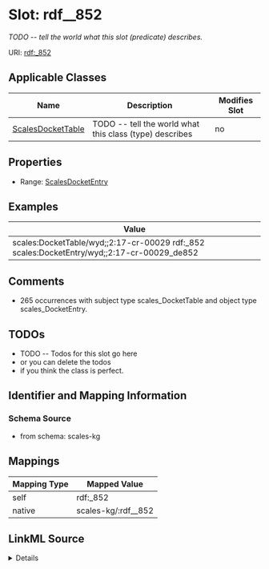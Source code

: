 

# Slot: rdf__852


_TODO -- tell the world what this slot (predicate) describes._





URI: [rdf:_852](http://www.w3.org/1999/02/22-rdf-syntax-ns#_852)



<!-- no inheritance hierarchy -->





## Applicable Classes

| Name | Description | Modifies Slot |
| --- | --- | --- |
| [ScalesDocketTable](../classes/ScalesDocketTable.md) | TODO -- tell the world what this class (type) describes |  no  |







## Properties

* Range: [ScalesDocketEntry](../classes/ScalesDocketEntry.md)






## Examples

| Value |
| --- |
| scales:DocketTable/wyd;;2:17-cr-00029 rdf:_852 scales:DocketEntry/wyd;;2:17-cr-00029_de852 |

## Comments

* 265 occurrences with subject type scales_DocketTable and object type scales_DocketEntry.

## TODOs

* TODO -- Todos for this slot go here
* or you can delete the todos
* if you think the class is perfect.

## Identifier and Mapping Information







### Schema Source


* from schema: scales-kg




## Mappings

| Mapping Type | Mapped Value |
| ---  | ---  |
| self | rdf:_852 |
| native | scales-kg/:rdf__852 |




## LinkML Source

<details>
```yaml
name: rdf__852
description: TODO -- tell the world what this slot (predicate) describes.
todos:
- TODO -- Todos for this slot go here
- or you can delete the todos
- if you think the class is perfect.
comments:
- 265 occurrences with subject type scales_DocketTable and object type scales_DocketEntry.
examples:
- value: scales:DocketTable/wyd;;2:17-cr-00029 rdf:_852 scales:DocketEntry/wyd;;2:17-cr-00029_de852
from_schema: scales-kg
rank: 1000
slot_uri: rdf:_852
alias: rdf__852
domain_of:
- scales_DocketTable
range: scales_DocketEntry

```
</details>